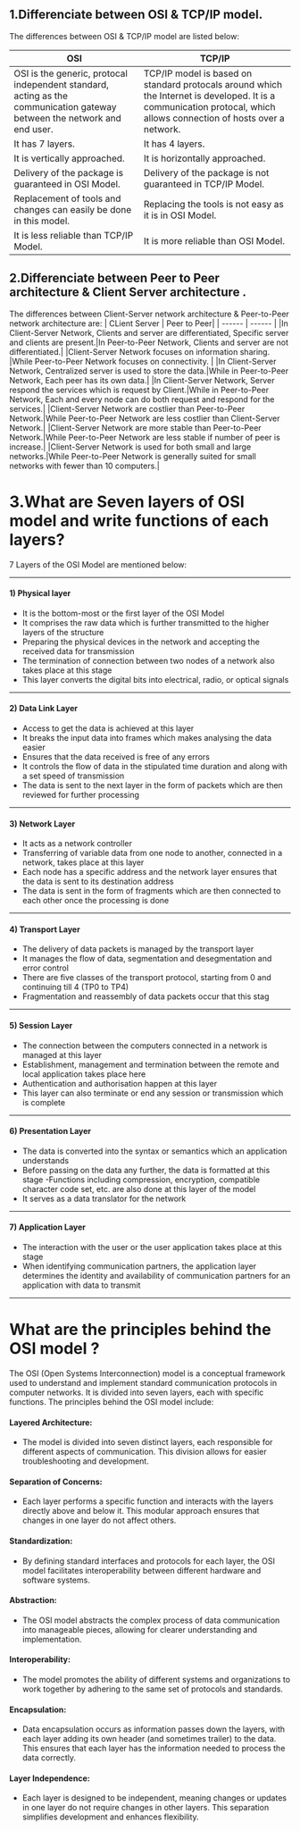 ## 1.Differenciate between OSI & TCP/IP model.

The differences between OSI & TCP/IP model are listed below:

| OSI | TCP/IP |
| ------ | ------ |
| OSI is the generic, protocal independent standard, acting as the communication gateway between the network and end user.| TCP/IP model is based on standard protocals around which the Internet is developed. It is a communication protocal, which allows connection of hosts over a network.  |
| It has 7 layers. | It has 4 layers. |
|It is vertically approached. | It is horizontally approached. |
|Delivery of the package is guaranteed in OSI Model. | Delivery of the package is not guaranteed in TCP/IP Model.|
|Replacement of tools and changes can easily be done in this model.| Replacing the tools is not easy as it is in OSI Model.|
|It is less reliable than TCP/IP Model.| It is more reliable than OSI Model. |

## 2.Differenciate between Peer to Peer architecture & Client Server architecture .

The differences between  Client-Server network architecture & Peer-to-Peer 
network architecture are: 
| CLient Server | Peer to Peer|
| ------ | ------ |
|In Client-Server Network, Clients and server are differentiated, Specific server and clients are present.|In Peer-to-Peer Network, Clients and server are not differentiated.|
|Client-Server Network focuses on information sharing. |While Peer-to-Peer Network focuses on connectivity. |
|In Client-Server Network, Centralized server is used to store the data.|While in Peer-to-Peer Network, Each peer has its own data.|
|In Client-Server Network, Server respond the services which is request by Client.|While in Peer-to-Peer Network, Each and every node can do both request and respond for the services.|
|Client-Server Network are costlier than Peer-to-Peer Network.|While Peer-to-Peer Network are less costlier than Client-Server Network.|
|Client-Server Network are more stable than Peer-to-Peer Network.|While Peer-to-Peer Network are less stable if number of peer is increase.|
|Client-Server Network is used for both small and large networks.|While Peer-to-Peer Network is generally suited for small networks with fewer than 10 computers.|


# 3.What are Seven layers of OSI model and write functions of each layers?

7 Layers of the OSI Model are mentioned below:

---
#### 1) Physical layer

- It is the bottom-most or the first layer of the OSI Model
- It comprises the raw data which is further transmitted to the higher layers of the structure
- Preparing the physical devices in the network and accepting the received data for transmission
- The termination of connection between two nodes of a network also takes place at this stage
- This layer converts the digital bits into electrical, radio, or optical signals
---

#### 2) Data Link Layer

- Access to get the data is achieved at this layer
- It breaks the input data into frames which makes analysing the data easier
- Ensures that the data received is free of any errors
-  It controls the flow of data in the stipulated time duration and along with a set speed of transmission
- The data is sent to the next layer in the form of packets which are then reviewed for further processing

---

#### 3) Network Layer


- It acts as a network controller
- Transferring of variable data from one node to another, connected in a network, takes place at this layer 
- Each node has a specific address and the network layer ensures that the data is sent to its destination address
- The data is sent in the form of fragments which are then connected to each other once the processing is done
---

#### 4) Transport Layer

- The delivery of data packets is managed by the transport layer
- It manages the flow of data, segmentation and desegmentation and error control
- There are five classes of the transport protocol, starting from 0 and continuing till 4 (TP0 to TP4)
- Fragmentation and reassembly of data packets occur that this stag
---

#### 5) Session Layer

- The connection between the computers connected in a network is managed at this layer
- Establishment, management and termination between the remote and local application takes place here
- Authentication and authorisation happen at this layer
- This layer can also terminate or end any session or transmission which is complete
---

#### 6) Presentation Layer

- The data is converted into the syntax or semantics which an application understands
- Before passing on the data any further, the data is formatted at this stage
 -Functions including compression, encryption, compatible character code set, etc. are also done at this layer of the model
- It serves as a data translator for the network
---

#### 7) Application Layer

- The interaction with the user or the user application takes place at this stage
- When identifying communication partners, the application layer determines the identity and availability of communication partners for an application with data to transmit
---

# What are the principles behind the OSI model ?

The OSI (Open Systems Interconnection) model is a conceptual framework used to understand and implement standard communication protocols in computer networks. It is divided into seven layers, each with specific functions. The principles behind the OSI model include:

#### Layered Architecture:
- The model is divided into seven distinct layers, each responsible for different aspects of communication. This division allows for easier troubleshooting and development.

#### Separation of Concerns:
- Each layer performs a specific function and interacts with the layers directly above and below it. This modular approach ensures that changes in one layer do not affect others.

#### Standardization:
- By defining standard interfaces and protocols for each layer, the OSI model facilitates interoperability between different hardware and software systems.

#### Abstraction:
- The OSI model abstracts the complex process of data communication into manageable pieces, allowing for clearer understanding and implementation.

#### Interoperability:
- The model promotes the ability of different systems and organizations to work together by adhering to the same set of protocols and standards.

#### Encapsulation:
- Data encapsulation occurs as information passes down the layers, with each layer adding its own header (and sometimes trailer) to the data. This ensures that each layer has the information needed to process the data correctly.

#### Layer Independence:
- Each layer is designed to be independent, meaning changes or updates in one layer do not require changes in other layers. This separation simplifies development and enhances flexibility.




